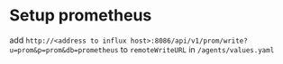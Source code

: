 # Setup prometheus
add `http://<address to influx host>:8086/api/v1/prom/write?u=prom&p=prom&db=prometheus` to `remoteWriteURL` in `/agents/values.yaml`

